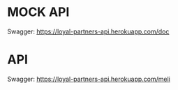 # MOCK API
Swagger: https://loyal-partners-api.herokuapp.com/doc

# API
Swagger: https://loyal-partners-api.herokuapp.com/meli
